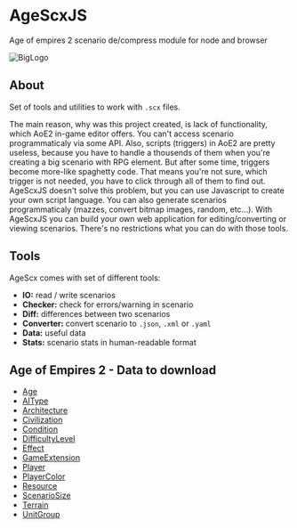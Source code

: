 # AgeScxJS

Age of empires 2 scenario de/compress module for node and browser

![BigLogo](http://dderevjanik.github.io/agescx/img/aoe2-mediavel-small.jpg)

## About

Set of tools and utilities to work with `.scx` files.

The main reason, why was this project created, is lack of functionality, which AoE2 in-game editor
offers. You can't access scenario programmaticaly via some API. Also, scripts
(triggers) in AoE2 are pretty useless, because you have to handle a thousends of
them when you're creating a big scenario with RPG element. But after some
time, triggers become more-like spaghetty code. That means you're not sure, which trigger is
not needed, you have to click through all of them to find out. AgeScxJS doesn't solve this
problem, but you can use Javascript to create your own script language. You can
also generate scenarios programmaticaly (mazzes, convert bitmap images,
random, etc...). With AgeScxJS you can build your own web application for
editing/converting or viewing scenarios. There's no restrictions what you can
do with those tools.

## Tools

AgeScx comes with set of different tools:

- **IO:** read / write scenarios
- **Checker:** check for errors/warning in scenario
- **Diff:** differences between two scenarios
- **Converter:** convert scenario to `.json`, `.xml` or `.yaml`
- **Data:** useful data
- **Stats:** scenario stats in human-readable format

## Age of Empires 2 - Data to download

- [Age](./data/Age.md)
- [AIType](./data/AIType.md)
- [Architecture](./data/Architecture.md)
- [Civilization](./data/Civilization.md)
- [Condition](./data/Condition.md)
- [DifficultyLevel](./data/DifficultyLevel.md)
- [Effect](./data/Effect.md)
- [GameExtension](./data/GameExtension.md)
- [Player](./data/Player.md)
- [PlayerColor](./data/PlayerColor.md)
- [Resource](./data/Resource.md)
- [ScenarioSize](./data/ScenarioSize.md)
- [Terrain](./data/Terrain.md)
- [UnitGroup](./data/UnitGroup.md)
